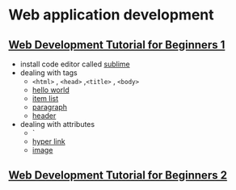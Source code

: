 # Web application development
## [Web Development Tutorial for Beginners 1](https://www.youtube.com/watch?v=3JluqTojuME)
- install code editor called [sublime](https://www.sublimetext.com/docs/3/linux_repositories.html#apt)
- dealing with tags
    - `<html>` , `<head>` ,`<title>` , `<body>`
    - [hello world](hello-world.html)
    - [item list](item-list.html)
    - [paragraph](paragraph.html)
    - [header](header.html)
- dealing with attributes
    - `<a ></a>
    - [hyper link](hyper-link.html)
    - [image](image.html)
## [Web Development Tutorial for Beginners 2](https://www.youtube.com/watch?v=gBi8Obib0tw)
